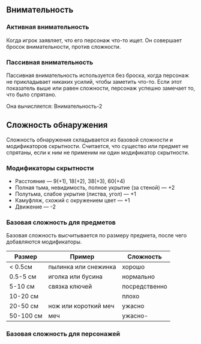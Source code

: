 ## Внимательность

### Активная внимательность
Когда игрок заявляет, что его персонаж что-то ищет. Он совершает бросок внимательности, против сложности.

### Пассивная внимательность
Пассивная внимательность используется без броска, когда персонаж не прикладывает никаких усилий, чтобы заметить что-то. Если этот показатель выше или равен сложности, персонаж успешно замечает то, что было спрятано.

Она вычисляется: Внимательность-2

## Сложность обнаружения
Сложность обнаружения складывается из базовой сложности и модификаторов скрытности. Считается, что существо или предмет не спрятаны, если к ним не применим ни один модификатор скрытности.

### Модификаторы скрытности

* Расстояние — 9(+1), 18(+2), 38(+3), 60(+4)
* Полная тьма, невидимость, полное укрытие (за стеной) — +2
* Полутьма, слабое укрытие (листва, угол) — +1
* Камуфляж, схожий с окружением цвет — +1
* Движение — -2

### Базовая сложность для предметов
Базовая сложность высчитывается по размеру предмета, после чего добавляются модификаторы.

| Размер    | Пример               | Сложность     |
|-----------|----------------------|---------------|
| < 0.5см   | пылинка или снежинка | хорошо        |
| 0.5-5 см  | иголка или бусина    | нормально     |
| 5-10 см   | связка ключей        | посредственно |
| 10-20 см  |                      | плохо         |
| 20-50 см  | нож или короткий меч | ужасно        |
| 50-100 см | меч                  | ужасно-       |

### Базовая сложность для персонажей
